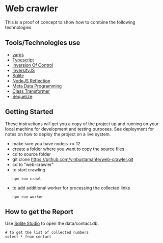 # Web crawler

This is a proof of concept to show how to combine the following technologies

## Tools/Technologies use

- [yargs](https://www.npmjs.com/package/yargs "link title")
- [Typescript](https://www.typescriptlang.org/ "link title")
- [Inversion Of Control](https://en.wikipedia.org/wiki/Inversion_of_control "link title")
- [InversifyJS](https://inversify.io/ "link title")
- [Sqlite](https://www.sqlite.org/index.html "link title")
- [NodeJS Reflection](https://developer.mozilla.org/en-US/docs/Web/JavaScript/Reference/Global_Objects/Reflect "link title")
- [Meta Data Programming](https://en.wikipedia.org/wiki/Metaprogramming#:~:text=Metaprogramming%20is%20a%20programming%20technique,even%20modify%20itself%20while%20running. "link title")
- [Class Transformer](https://www.npmjs.com/package/class-transformer "link title")
- [Sequelize](https://sequelize.org/ "link title")

## Getting Started

These instructions will get you a copy of the project up and running on your local machine for development and testing purposes. See deployment for notes on how to deploy the project on a live system.

- make sure you have nodejs >= 12
- create a folder where you want to copy the source files
- cd to source folder
- git clone https://github.com/vinbustamante/web-crawler.git
- cd to "web-crawler"
- to start crawling
  ```
  npm run crawl
  ```
- to add additional worker for processing the collected links
  ```
  npm run worker
  ```

## How to get the Report

Use [Sqlite Studio](https://sqlitestudio.pl/ "link title") to open the data/contact.db.

```
# to get the list of collected numbers
select * from contact
```
